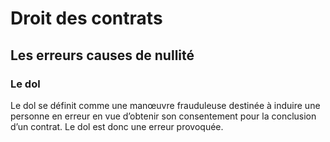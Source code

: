 # Droit des contrats

## Les erreurs causes de nullité

### Le dol

Le dol se définit comme une manœuvre frauduleuse destinée à induire une personne
en erreur en vue d’obtenir son consentement pour la conclusion d’un contrat.
Le dol est donc une erreur provoquée.
